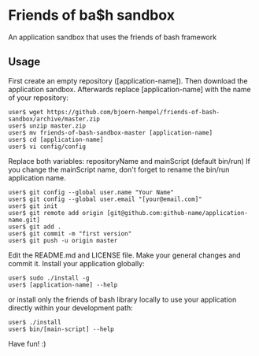 # Friends of ba$h sandbox

An application sandbox that uses the friends of bash framework

## Usage

First create an empty repository ([application-name]). Then download the application sandbox. Afterwards replace [application-name] with the name of your repository:

```
user$ wget https://github.com/bjoern-hempel/friends-of-bash-sandbox/archive/master.zip
user$ unzip master.zip
user$ mv friends-of-bash-sandbox-master [application-name]
user$ cd [application-name]
user$ vi config/config
```

Replace both variables: repositoryName and mainScript (default bin/run)
If you change the mainScript name, don't forget to rename the bin/run application name.

```
user$ git config --global user.name "Your Name"
user$ git config --global user.email "[your@email.com]"
user$ git init
user$ git remote add origin [git@github.com:github-name/application-name.git]
user$ git add .
user$ git commit -m "first version"
user$ git push -u origin master
```

Edit the README.md and LICENSE file. Make your general changes and commit it. Install your application globally:

```
user$ sudo ./install -g
user$ [application-name] --help
```

or install only the friends of bash library locally to use your application directly within your development path:

```
user$ ./install
user$ bin/[main-script] --help
```

Have fun! :)
